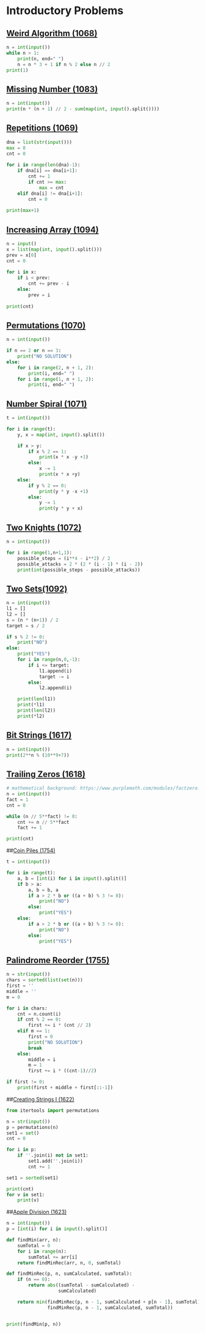 # Introductory Problems

## [Weird Algorithm (1068)](https://cses.fi/problemset/task/1068/)
````python
n = int(input())
while n > 1:
    print(n, end=" ")
    n = n * 3 + 1 if n % 2 else n // 2
print(1)
````

## [Missing Number (1083)](https://cses.fi/problemset/task/1083)
````python
n = int(input())
print(n * (n + 1) // 2 - sum(map(int, input().split())))

````

## [Repetitions (1069)](https://cses.fi/problemset/task/1069)
````python
dna = list(str(input()))
max = 0
cnt = 0
 
for i in range(len(dna)-1):
    if dna[i] == dna[i+1]:
        cnt += 1
        if cnt >= max:
            max = cnt
    elif dna[i] != dna[i+1]:
        cnt = 0
 
print(max+1)
````

## [Increasing Array (1094)](https://cses.fi/problemset/task/1094)
```python
n = input()
x = list(map(int, input().split()))
prev = x[0]
cnt = 0
 
for i in x:
    if i < prev:
        cnt += prev - i
    else:
        prev = i
 
print(cnt)
```

## [Permutations (1070)](https://cses.fi/problemset/task/1070/)
````python
n = int(input())

if n == 2 or n == 3:
    print("NO SOLUTION")
else:
    for i in range(2, n + 1, 2):
        print(i, end=" ")
    for i in range(1, n + 1, 2):
        print(i, end=" ")
````

## [Number Spiral (1071)](https://cses.fi/problemset/task/1071/)
````python
t = int(input())

for i in range(t):
    y, x = map(int, input().split())

    if x > y:
        if x % 2 == 1:
            print(x * x -y +1)
        else:
            x -= 1
            print(x * x +y)
    else:
        if y % 2 == 0:
            print(y * y -x +1)
        else:
            y -= 1
            print(y * y + x)
````

## [Two Knights (1072)](https://cses.fi/problemset/task/1072/)
````python
n = int(input())

for i in range(1,n+1,1):
    possible_steps = (i**4 - i**2) / 2
    possible_attacks = 2 * (2 * (i - 1) * (i - 2))
    print(int(possible_steps - possible_attacks))
````

## [Two Sets(1092)](https://cses.fi/problemset/task/1092/)
````python
n = int(input())
l1 = []
l2 = []
s = (n * (n+1)) / 2
target = s / 2

if s % 2 != 0:
    print("NO")
else:
    print("YES")
    for i in range(n,0,-1):
        if i <= target:
            l1.append(i)
            target -= i
        else:
            l2.append(i)

    print(len(l1))
    print(*l1)
    print(len(l2))
    print(*l2)
````
## [Bit Strings (1617)](https://cses.fi/problemset/task/1617)
````python
n = int(input())
print(2**n % (10**9+7))

````

## [Trailing Zeros (1618)](https://cses.fi/problemset/task/1618/)
````python
# mathematical background: https://www.purplemath.com/modules/factzero.htm
n = int(input())
fact = 1
cnt = 0

while (n // 5**fact) != 0:
    cnt += n // 5**fact
    fact += 1

print(cnt)
````

##[Coin Piles (1754)](https://cses.fi/problemset/task/1754/)
````python
t = int(input())

for i in range(t):
    a, b = [int(i) for i in input().split()]
    if b > a:
        a, b = b, a
        if a > 2 * b or ((a + b) % 3 != 0):
            print("NO")
        else:
            print("YES")
    else:
        if a > 2 * b or ((a + b) % 3 != 0):
            print("NO")
        else:
            print("YES")
````

## [Palindrome Reorder (1755)](https://cses.fi/problemset/task/1755)
````python
n = str(input())
chars = sorted(list(set(n)))
first = ''
middle = ''
m = 0

for i in chars:
    cnt = n.count(i)
    if cnt % 2 == 0:
        first += i * (cnt // 2)
    elif m == 1:
        first = 0
        print("NO SOLUTION")
        break
    else:
        middle = i
        m = 1
        first += i * ((cnt-1)//2)

if first != 0:
    print(first + middle + first[::-1])
````

##[Creating Strings I (1622)](https://cses.fi/problemset/task/1622/)
````python
from itertools import permutations

n = str(input())
p = permutations(n)
set1 = set()
cnt = 0

for i in p:
    if ''.join(i) not in set1:
        set1.add(''.join(i))
        cnt += 1

set1 = sorted(set1)

print(cnt)
for v in set1:
    print(v)
````

##[Apple Division (1623)](https://cses.fi/problemset/task/1623/)
````python
n = int(input())
p = [int(i) for i in input().split()]

def findMin(arr, n):
    sumTotal = 0
    for i in range(n):
        sumTotal += arr[i]
    return findMinRec(arr, n, 0, sumTotal)

def findMinRec(p, n, sumCalculated, sumTotal):
    if (n == 0):
        return abs((sumTotal - sumCalculated) - 
                   sumCalculated)

    return min(findMinRec(p, n - 1, sumCalculated + p[n - 1], sumTotal), 
               findMinRec(p, n - 1, sumCalculated, sumTotal))


print(findMin(p, n))
````